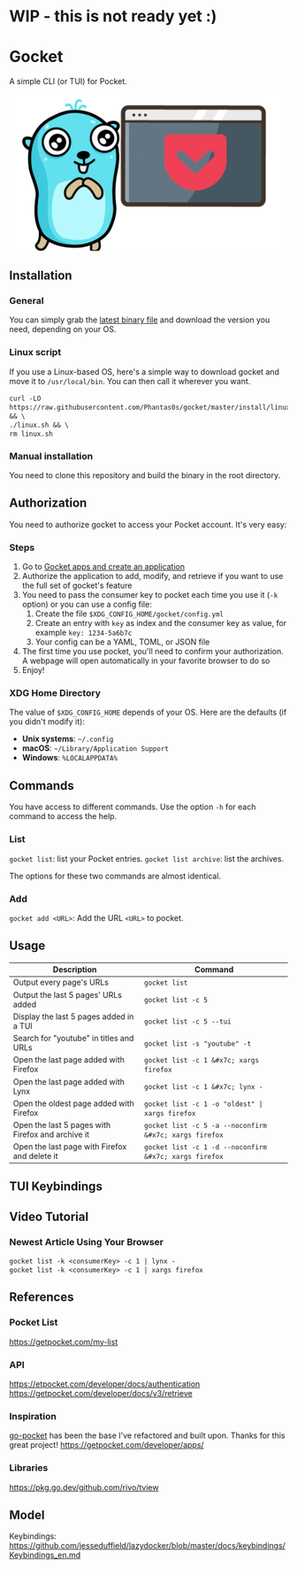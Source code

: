 # WIP - this is not ready yet :)

# Gocket

A simple CLI (or TUI) for Pocket.

![Logo of Gocket](./logo_smaller.png)

## Installation

### General

You can simply grab the [latest binary file](https://github.com/Phantas0s/gocket/releases/latest) and download the version you need, depending on your OS.

### Linux script

If you use a Linux-based OS, here's a simple way to download gocket and move it to `/usr/local/bin`. You can then call it wherever you want.

```shell
curl -LO https://raw.githubusercontent.com/Phantas0s/gocket/master/install/linux.sh && \
./linux.sh && \
rm linux.sh
```
### Manual installation

You need to clone this repository and build the binary in the root directory.

## Authorization

You need to authorize gocket to access your Pocket account. It's very easy:

### Steps

1. Go to [Gocket apps and create an application](https://getpocket.com/developer/apps/)
2. Authorize the application to add, modify, and retrieve if you want to use the full set of gocket's feature
3. You need to pass the consumer key to pocket each time you use it (`-k` option) or you can use a config file:
    1. Create the file `$XDG_CONFIG_HOME/gocket/config.yml`
    2. Create an entry with `key` as index and the consumer key as value, for example `key: 1234-5a6b7c`
    3. Your config can be a YAML, TOML, or JSON file
3. The first time you use pocket, you'll need to confirm your authorization. A webpage will open automatically in your favorite browser to do so
4. Enjoy!

### XDG Home Directory

The value of `$XDG_CONFIG_HOME` depends of your OS. Here are the defaults (if you didn't modify it):

* **Unix systems**: `~/.config`
* **macOS**: `~/Library/Application Support`
* **Windows**: `%LOCALAPPDATA%`

## Commands

You have access to different commands. Use the option `-h` for each command to access the help.

### List

`gocket list`: list your Pocket entries.
`gocket list archive`: list the archives.

The options for these two commands are almost identical.

### Add

`gocket add <URL>`: Add the URL `<URL>` to pocket.

## Usage

| Description                                       | Command                                                |
| ----                                              | ----                                                   |
| Output every page's URLs                          | `gocket list`                                          |
| Output the last 5 pages' URLs added               | `gocket list -c 5`                                     |
| Display the last 5 pages added in a TUI           | `gocket list -c 5 --tui`                               |
| Search for "youtube" in titles and URLs           | `gocket list -s "youtube" -t`                          |
| Open the last page added with Firefox             | `gocket list -c 1 &#x7c; xargs firefox`                |
| Open the last page added with Lynx                | `gocket list -c 1 &#x7c; lynx -`                       |
| Open the oldest page added with Firefox           | `gocket list -c 1 -o "oldest" \| xargs firefox`    |
| Open the last 5 pages with Firefox and archive it | `gocket list -c 5 -a --noconfirm &#x7c; xargs firefox` |
| Open the last page with Firefox and delete it     | `gocket list -c 1 -d --noconfirm &#x7c; xargs firefox` |

## TUI Keybindings



## Video Tutorial


### Newest Article Using Your Browser

```
gocket list -k <consumerKey> -c 1 | lynx -
gocket list -k <consumerKey> -c 1 | xargs firefox
```

## References

### Pocket List

https://getpocket.com/my-list

### API

https://etpocket.com/developer/docs/authentication
https://getpocket.com/developer/docs/v3/retrieve

### Inspiration

[go-pocket](https://github.com/motemen/go-pocket) has been the base I've refactored and built upon. Thanks for this great project!
https://getpocket.com/developer/apps/

### Libraries

https://pkg.go.dev/github.com/rivo/tview

## Model

Keybindings: https://github.com/jesseduffield/lazydocker/blob/master/docs/keybindings/Keybindings_en.md

